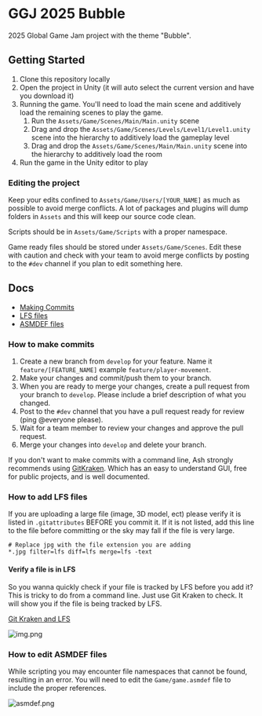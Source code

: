 ﻿# GGJ 2025 Bubble

2025 Global Game Jam project with the theme "Bubble".

## Getting Started

1. Clone this repository locally
2. Open the project in Unity (it will auto select the current version and have you download it)
3. Running the game. You'll need to load the main scene and additively load the remaining scenes to play the game.
   1. Run the `Assets/Game/Scenes/Main/Main.unity` scene
   2. Drag and drop the `Assets/Game/Scenes/Levels/Level1/Level1.unity` scene into the hierarchy to additively load the gameplay level
   3. Drag and drop the `Assets/Game/Scenes/Main/Main.unity` scene into the hierarchy to additively load the room
4. Run the game in the Unity editor to play

### Editing the project

Keep your edits confined to `Assets/Game/Users/[YOUR_NAME]` as much as possible to avoid merge conflicts. A lot of packages and plugins will dump folders in `Assets` and this will keep our source code clean.

Scripts should be in `Assets/Game/Scripts` with a proper namespace.

Game ready files should be stored under `Assets/Game/Scenes`. Edit these with caution and check with your team to avoid merge conflicts by posting to the `#dev` channel if you plan to edit something here.

## Docs

- [Making Commits](#how-to-make-commits)
- [LFS files](#how-to-add-lfs-files)
- [ASMDEF files](#how-to-edit-asmdef-files)

### How to make commits

1. Create a new branch from `develop` for your feature. Name it `feature/[FEATURE_NAME]` example `feature/player-movement`.
2. Make your changes and commit/push them to your branch.
3. When you are ready to merge your changes, create a pull request from your branch to `develop`. Please include a brief description of what you changed.
4. Post to the `#dev` channel that you have a pull request ready for review (ping @everyone please).
5. Wait for a team member to review your changes and approve the pull request.
6. Merge your changes into `develop` and delete your branch.

If you don't want to make commits with a command line, Ash strongly recommends using [GitKraken](https://www.gitkraken.com/). Which has an easy to understand GUI, free for public projects, and is well documented.

### How to add LFS files

If you are uploading a large file (image, 3D model, ect) please verify it is listed in `.gitattributes` BEFORE you commit it. If it is not listed, add this line to the file before committing or the sky may fall if the file is very large.

```
# Replace jpg with the file extension you are adding
*.jpg filter=lfs diff=lfs merge=lfs -text
```

#### Verify a file is in LFS

So you wanna quickly check if your file is tracked by LFS before you add it? This is tricky to do from a command line. Just use Git Kraken to check. It will show you if the file is being tracked by LFS.

[Git Kraken and LFS](https://help.gitkraken.com/gitkraken-desktop/git-lfs/)

![img.png](Docs/kraken-lfs.png)

### How to edit ASMDEF files

While scripting you may encounter file namespaces that cannot be found, resulting in an error. You will need to edit the `Game/game.asmdef` file to include the proper references.

![asmdef.png](Docs/asmdef.png)
